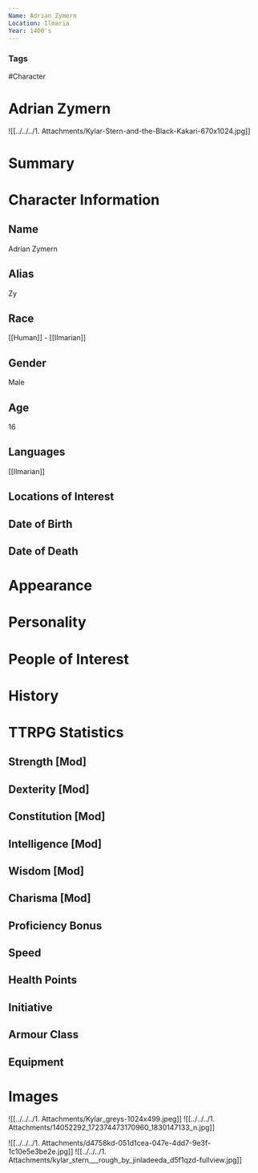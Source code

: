 ```yaml
---
Name: Adrian Zymern
Location: Ilmaria
Year: 1400's
---
```


### Tags
#Character

# Adrian Zymern

![[../../../1. Attachments/Kylar-Stern-and-the-Black-Kakari-670x1024.jpg]]

# Summary


# Character Information

## Name
Adrian Zymern

## Alias
Zy

## Race
[[Human]] - [[Ilmarian]]


## Gender
Male

## Age
16

## Languages
[[Ilmarian]]


## Locations of Interest

## Date of Birth

## Date of Death

# Appearance

# Personality

# People of Interest

# History

# TTRPG Statistics
## Strength [Mod] 

## Dexterity [Mod] 

## Constitution [Mod] 

## Intelligence [Mod] 

## Wisdom [Mod] 

## Charisma [Mod] 

## Proficiency Bonus 

## Speed 

## Health Points 

## Initiative 

## Armour Class 

## Equipment

# Images
![[../../../1. Attachments/Kylar_greys-1024x499.jpeg]]
![[../../../1. Attachments/14052292_172374473170960_1830147133_n.jpg]]

![[../../../1. Attachments/d4758kd-051d1cea-047e-4dd7-9e3f-1c10e5e3be2e.jpg]]
![[../../../1. Attachments/kylar_stern___rough_by_jinladeeda_d5f1qzd-fullview.jpg]]
